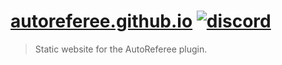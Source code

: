 # [autoreferee.github.io](https://autoreferee.github.io) [![discord](https://img.shields.io/discord/212071932814688257?label=discord)](https://discord.gg/Tb38fSa)

> Static website for the AutoReferee plugin.
